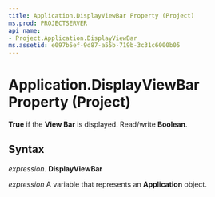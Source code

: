 ```yaml
---
title: Application.DisplayViewBar Property (Project)
ms.prod: PROJECTSERVER
api_name:
- Project.Application.DisplayViewBar
ms.assetid: e097b5ef-9d87-a55b-719b-3c31c6000b05
---
```



# Application.DisplayViewBar Property (Project)

 **True** if the **View Bar** is displayed. Read/write **Boolean**.


## Syntax

 _expression_. **DisplayViewBar**

 _expression_ A variable that represents an **Application** object.


